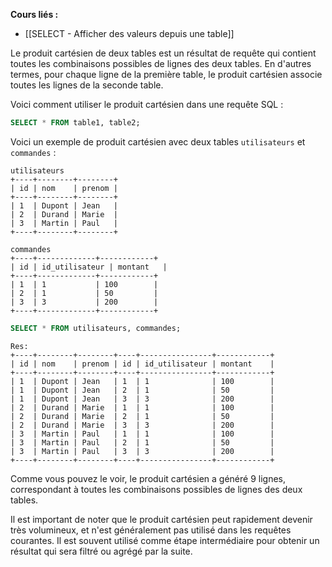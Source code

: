 **Cours liés :**
- [[SELECT - Afficher des valeurs depuis une table]]

Le produit cartésien de deux tables est un résultat de requête qui contient toutes les combinaisons possibles de lignes des deux tables. En d'autres termes, pour chaque ligne de la première table, le produit cartésien associe toutes les lignes de la seconde table.

Voici comment utiliser le produit cartésien dans une requête SQL :

```sql
SELECT * FROM table1, table2;
```

Voici un exemple de produit cartésien avec deux tables `utilisateurs` et `commandes` :

```
utilisateurs
+----+--------+--------+
| id | nom    | prenom |
+----+--------+--------+
| 1  | Dupont | Jean   |
| 2  | Durand | Marie  |
| 3  | Martin | Paul   |
+----+--------+--------+

commandes
+----+-------------+------------+
| id | id_utilisateur | montant   |
+----+-------------+------------+
| 1  | 1           | 100        |
| 2  | 1           | 50         |
| 3  | 3           | 200        |
+----+-------------+------------+
```

```sql
SELECT * FROM utilisateurs, commandes;
```

```
Res: 
+----+--------+--------+----+----------------+------------+
| id | nom    | prenom | id | id_utilisateur | montant    |
+----+--------+--------+----+----------------+------------+
| 1  | Dupont | Jean   | 1  | 1              | 100        |
| 1  | Dupont | Jean   | 2  | 1              | 50         |
| 1  | Dupont | Jean   | 3  | 3              | 200        |
| 2  | Durand | Marie  | 1  | 1              | 100        |
| 2  | Durand | Marie  | 2  | 1              | 50         |
| 2  | Durand | Marie  | 3  | 3              | 200        |
| 3  | Martin | Paul   | 1  | 1              | 100        |
| 3  | Martin | Paul   | 2  | 1              | 50         |
| 3  | Martin | Paul   | 3  | 3              | 200        |
+----+--------+--------+----+----------------+------------+
```

Comme vous pouvez le voir, le produit cartésien a généré 9 lignes, correspondant à toutes les combinaisons possibles de lignes des deux tables.

Il est important de noter que le produit cartésien peut rapidement devenir très volumineux, et n'est généralement pas utilisé dans les requêtes courantes. Il est souvent utilisé comme étape intermédiaire pour obtenir un résultat qui sera filtré ou agrégé par la suite.